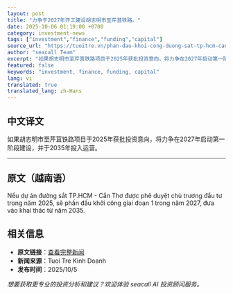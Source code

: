 ```yaml
---
layout: post
title: "力争于2027年开工建设胡志明市至芹苴铁路。"
date: 2025-10-06 01:19:00 +0700
category: investment-news
tags: ["investment","finance","funding","capital"]
source_url: "https://tuoitre.vn/phan-dau-khoi-cong-duong-sat-tp-hcm-can-tho-vao-nam-2027-20251005142102147.htm"
author: "seacall Team"
excerpt: "如果胡志明市至芹苴铁路项目于2025年获批投资意向，将力争在2027年启动第一阶段建设，并于2035年投入运营。..."
featured: false
keywords: "investment, finance, funding, capital"
lang: vi
translated: true
translated_lang: zh-Hans
---
```


## 中文译文

如果胡志明市至芹苴铁路项目于2025年获批投资意向，将力争在2027年启动第一阶段建设，并于2035年投入运营。

---

## 原文（越南语）

Nếu dự án đường sắt TP.HCM - Cần Thơ được phê duyệt chủ trương đầu tư trong năm 2025, sẽ phấn đấu khởi công giai đoạn 1 trong năm 2027, đưa vào khai thác từ năm 2035.

## 相关信息

- **原文链接**：[查看完整新闻](https://tuoitre.vn/phan-dau-khoi-cong-duong-sat-tp-hcm-can-tho-vao-nam-2027-20251005142102147.htm)
- **新闻来源**：Tuoi Tre Kinh Doanh
- **发布时间**：2025/10/5

*想要获取更专业的投资分析和建议？欢迎体验 seacall AI 投资顾问服务。*